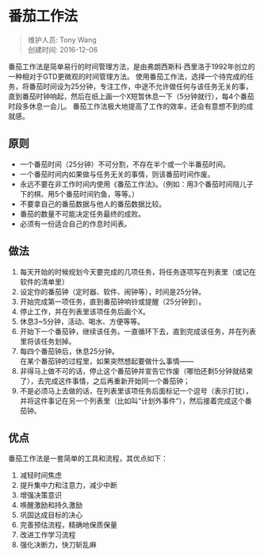 # 番茄工作法
> 维护人员: Tony Wang    
> 创建时间: 2016-12-06

番茄工作法是简单易行的时间管理方法，是由弗朗西斯科·西里洛于1992年创立的一种相对于GTD更微观的时间管理方法。
使用番茄工作法，选择一个待完成的任务，将番茄时间设为25分钟，专注工作，中途不允许做任何与该任务无关的事，直到番茄时钟响起，然后在纸上画一个X短暂休息一下（5分钟就行），每4个番茄时段多休息一会儿。
番茄工作法极大地提高了工作的效率，还会有意想不到的成就感。

## 原则
+ 一个番茄时间（25分钟）不可分割，不存在半个或一个半番茄时间。
+ 一个番茄时间内如果做与任务无关的事情，则该番茄时间作废。
+ 永远不要在非工作时间内使用《番茄工作法》。（例如：用3个番茄时间陪儿子下的棋、用5个番茄时间钓鱼，等等。）
+ 不要拿自己的番茄数据与他人的番茄数据比较。
+ 番茄的数量不可能决定任务最终的成败。
+ 必须有一份适合自己的作息时间表。

## 做法
1. 每天开始的时候规划今天要完成的几项任务，将任务逐项写在列表里（或记在软件的清单里）
1. 设定你的番茄钟（定时器、软件、闹钟等），时间是25分钟。
1. 开始完成第一项任务，直到番茄钟响铃或提醒（25分钟到）。
1. 停止工作，并在列表里该项任务后画个X。
1. 休息3~5分钟，活动、喝水、方便等等。
1. 开始下一个番茄钟，继续该任务。一直循环下去，直到完成该任务，并在列表里将该任务划掉。
1. 每四个番茄钟后，休息25分钟。  
  在某个番茄钟的过程里，如果突然想起要做什么事情——
  1. 非得马上做不可的话，停止这个番茄钟并宣告它作废（哪怕还剩5分钟就结束了），去完成这件事情，之后再重新开始同一个番茄钟；
  1. 不是必须马上去做的话，在列表里该项任务后面标记一个逗号（表示打扰），并将这件事记在另一个列表里（比如叫“计划外事件”），然后接着完成这个番茄钟。

## 优点
番茄工作法是一套简单的工具和流程，其优点如下：
1. 减轻时间焦虑
1. 提升集中力和注意力，减少中断
1. 增强决策意识
1. 唤醒激励和持久激励
1. 巩固达成目标的决心
1. 完善预估流程，精确地保质保量
1. 改进工作学习流程
1. 强化决断力，快刀斩乱麻
